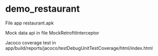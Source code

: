 # demo_restaurant

File app restaurant.apk

Mock data api in file MockRetrofitInterceptor

Jacoco coverage test in app/build/reports/jacoco/testDebugUnitTestCoverage/html/index.html